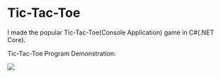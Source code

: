 # Tic-Tac-Toe
I made the popular Tic-Tac-Toe(Console Application) game in C#(.NET Core).

Tic-Tac-Toe Program Demonstration:

<img src="https://cdn.discordapp.com/attachments/323107036990668810/1027232968072249345/unknown.png">
